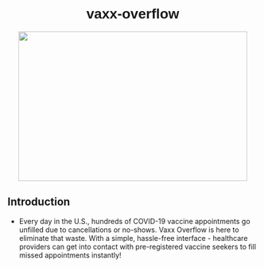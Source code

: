 <div align="center">
  
  <h1 style="@import url('https://fonts.googleapis.com/css2?family=Montserrat:wght@500&display=swap');font-family: 'Montserrat', sans-serif;"> vaxx-overflow</h1>
</div>
<p align="center">
  <img width="460" height="300" src="https://github.com/dmanfield/vaxx-overflow/blob/main/Vaxx_Overflow_Django/vaxx-overflow-app/src/images/Illustration.svg">
</p>

## Introduction
 * Every day in the U.S., hundreds of COVID-19 vaccine appointments go unfilled due to cancellations or no-shows. Vaxx Overflow is here to eliminate that waste. With a simple, hassle-free interface - healthcare providers can get into contact with pre-registered vaccine seekers to fill missed appointments instantly!


